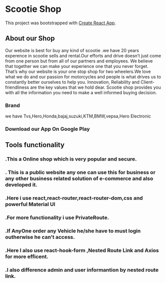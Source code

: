 # Scootie Shop

This project was bootstrapped with [Create React App](https://my-scootie-shop.web.app/home).

## About our Shop

Our website is best for buy any kind of scootie .we have 20 years experence in scootie sells and rental.Our efforts and drive doesn’t just come from one person but from all of our partners and employees. We believe that together we can make your experience one that you never forget. That’s why our website is your one stop shop for two wheelers.We love what we do and our passion for motorcycles and people is what drives us to constantly better ourselves to help you. Innovation, Reliability and Client-friendliness are the key values that we hold dear. Scootie shop provides you with all the information you need to make a well informed buying decision.

### Brand

we have Tvs,Hero,Honda,bajaj,suzuki,KTM,BMW,vepsa,Hero Electronic

### Download our App On Google Play

## Tools functionality

### .This a Online shop which is very popular and secure.

### . This is a public website any one can use this for business or any other business related solution of e-commerce and also developed it.

### .Here i use react,react-router,react-router-dom,css and powerful Material UI

### .For more functionality i use PrivateRoute.

### .If AnyOne order any Vehicle he/she have to must login outherwise he can't access.

### .Here I also use react-hook-form ,Nested Route Link and Axios for more efficent.

### .I also difference admin and user informantion by nested route link.

